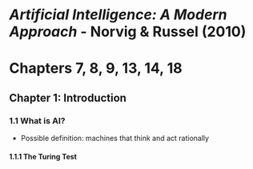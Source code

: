 # *Artificial Intelligence: A Modern Approach* - Norvig & Russel (2010)
# Chapters 7, 8, 9, 13, 14, 18
## Chapter 1: Introduction
### 1.1 What is AI?
* Possible definition: machines that think and act rationally
#### 1.1.1 The Turing Test

